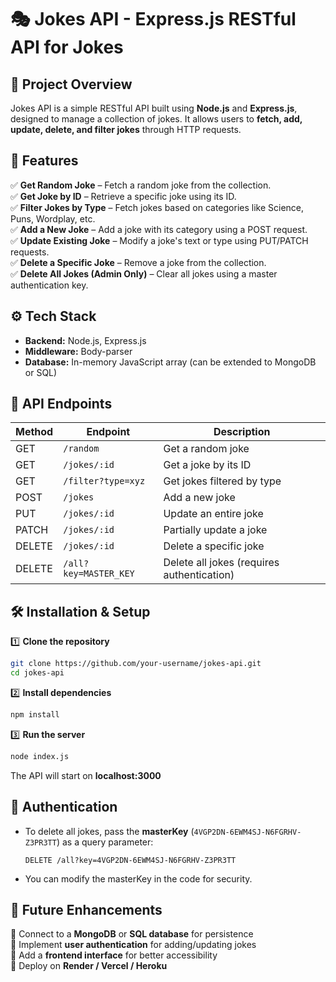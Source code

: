 # 🎭 Jokes API - Express.js RESTful API for Jokes  

## 📌 Project Overview  
Jokes API is a simple RESTful API built using **Node.js** and **Express.js**, designed to manage a collection of jokes. It allows users to **fetch, add, update, delete, and filter jokes** through HTTP requests.  

## 🚀 Features  
✅ **Get Random Joke** – Fetch a random joke from the collection.  
✅ **Get Joke by ID** – Retrieve a specific joke using its ID.  
✅ **Filter Jokes by Type** – Fetch jokes based on categories like Science, Puns, Wordplay, etc.  
✅ **Add a New Joke** – Add a joke with its category using a POST request.  
✅ **Update Existing Joke** – Modify a joke's text or type using PUT/PATCH requests.  
✅ **Delete a Specific Joke** – Remove a joke from the collection.  
✅ **Delete All Jokes (Admin Only)** – Clear all jokes using a master authentication key.  

## ⚙️ Tech Stack  
- **Backend:** Node.js, Express.js  
- **Middleware:** Body-parser  
- **Database:** In-memory JavaScript array (can be extended to MongoDB or SQL)  

## 📡 API Endpoints  

| Method | Endpoint           | Description |
|--------|-------------------|-------------|
| GET    | `/random`          | Get a random joke |
| GET    | `/jokes/:id`       | Get a joke by its ID |
| GET    | `/filter?type=xyz` | Get jokes filtered by type |
| POST   | `/jokes`           | Add a new joke |
| PUT    | `/jokes/:id`       | Update an entire joke |
| PATCH  | `/jokes/:id`       | Partially update a joke |
| DELETE | `/jokes/:id`       | Delete a specific joke |
| DELETE | `/all?key=MASTER_KEY` | Delete all jokes (requires authentication) |

## 🛠️ Installation & Setup  

1️⃣ **Clone the repository**  
```bash
git clone https://github.com/your-username/jokes-api.git
cd jokes-api
```
2️⃣ **Install dependencies**  
```bash
npm install
```
3️⃣ **Run the server**  
```bash
node index.js
```
The API will start on **localhost:3000**  

## 🔑 Authentication  
- To delete all jokes, pass the **masterKey** (`4VGP2DN-6EWM4SJ-N6FGRHV-Z3PR3TT`) as a query parameter:  
  ```http
  DELETE /all?key=4VGP2DN-6EWM4SJ-N6FGRHV-Z3PR3TT
  ```
- You can modify the masterKey in the code for security.

## 📝 Future Enhancements  
🔹 Connect to a **MongoDB** or **SQL database** for persistence  
🔹 Implement **user authentication** for adding/updating jokes  
🔹 Add a **frontend interface** for better accessibility  
🔹 Deploy on **Render / Vercel / Heroku**  

